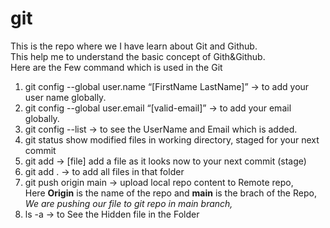 # git
This is the repo where we I have learn about Git and Github.
<br>
This help me to understand the basic concept of Gith&Github.
<br>
Here are the Few command which is used in the Git
<br>
1) git config --global user.name “[FirstName LastName]” -> to add your user name globally.  <br>
2) git config --global user.email “[valid-email]” -> to add your email globally. <br>
3) git config --list -> to see the UserName and Email which is added. <br>
4) git status show modified files in working directory, staged for your next commit <br>
5) git add -> [file] add a file as it looks now to your next commit (stage) <br>
6) git add . -> to add all files in that folder
7) git push origin  main -> upload local repo content to Remote repo, <br> Here <b>Origin</b> is the name of the repo and <b>main</b> is the brach of the Repo, <i>We are pushing our file to git repo in main branch,</i> <br>
8) ls -a -> to See the Hidden file in the Folder 